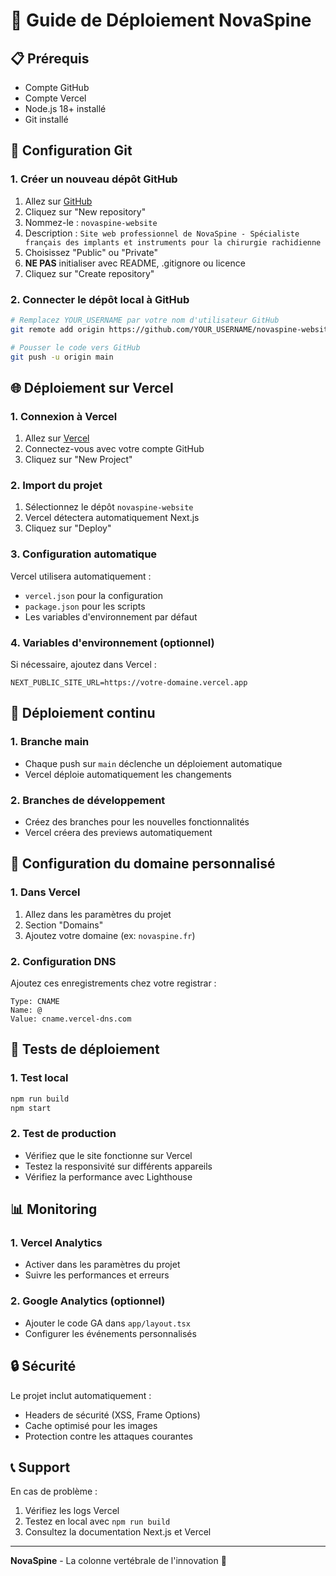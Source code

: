 # 🚀 Guide de Déploiement NovaSpine

## 📋 Prérequis

- Compte GitHub
- Compte Vercel
- Node.js 18+ installé
- Git installé

## 🔧 Configuration Git

### 1. Créer un nouveau dépôt GitHub

1. Allez sur [GitHub](https://github.com)
2. Cliquez sur "New repository"
3. Nommez-le : `novaspine-website`
4. Description : `Site web professionnel de NovaSpine - Spécialiste français des implants et instruments pour la chirurgie rachidienne`
5. Choisissez "Public" ou "Private"
6. **NE PAS** initialiser avec README, .gitignore ou licence
7. Cliquez sur "Create repository"

### 2. Connecter le dépôt local à GitHub

```bash
# Remplacez YOUR_USERNAME par votre nom d'utilisateur GitHub
git remote add origin https://github.com/YOUR_USERNAME/novaspine-website.git

# Pousser le code vers GitHub
git push -u origin main
```

## 🌐 Déploiement sur Vercel

### 1. Connexion à Vercel

1. Allez sur [Vercel](https://vercel.com)
2. Connectez-vous avec votre compte GitHub
3. Cliquez sur "New Project"

### 2. Import du projet

1. Sélectionnez le dépôt `novaspine-website`
2. Vercel détectera automatiquement Next.js
3. Cliquez sur "Deploy"

### 3. Configuration automatique

Vercel utilisera automatiquement :
- `vercel.json` pour la configuration
- `package.json` pour les scripts
- Les variables d'environnement par défaut

### 4. Variables d'environnement (optionnel)

Si nécessaire, ajoutez dans Vercel :
```
NEXT_PUBLIC_SITE_URL=https://votre-domaine.vercel.app
```

## 🔄 Déploiement continu

### 1. Branche main
- Chaque push sur `main` déclenche un déploiement automatique
- Vercel déploie automatiquement les changements

### 2. Branches de développement
- Créez des branches pour les nouvelles fonctionnalités
- Vercel créera des previews automatiquement

## 📱 Configuration du domaine personnalisé

### 1. Dans Vercel
1. Allez dans les paramètres du projet
2. Section "Domains"
3. Ajoutez votre domaine (ex: `novaspine.fr`)

### 2. Configuration DNS
Ajoutez ces enregistrements chez votre registrar :
```
Type: CNAME
Name: @
Value: cname.vercel-dns.com
```

## 🧪 Tests de déploiement

### 1. Test local
```bash
npm run build
npm start
```

### 2. Test de production
- Vérifiez que le site fonctionne sur Vercel
- Testez la responsivité sur différents appareils
- Vérifiez la performance avec Lighthouse

## 📊 Monitoring

### 1. Vercel Analytics
- Activer dans les paramètres du projet
- Suivre les performances et erreurs

### 2. Google Analytics (optionnel)
- Ajouter le code GA dans `app/layout.tsx`
- Configurer les événements personnalisés

## 🔒 Sécurité

Le projet inclut automatiquement :
- Headers de sécurité (XSS, Frame Options)
- Cache optimisé pour les images
- Protection contre les attaques courantes

## 📞 Support

En cas de problème :
1. Vérifiez les logs Vercel
2. Testez en local avec `npm run build`
3. Consultez la documentation Next.js et Vercel

---

**NovaSpine** - La colonne vertébrale de l'innovation 🏥
